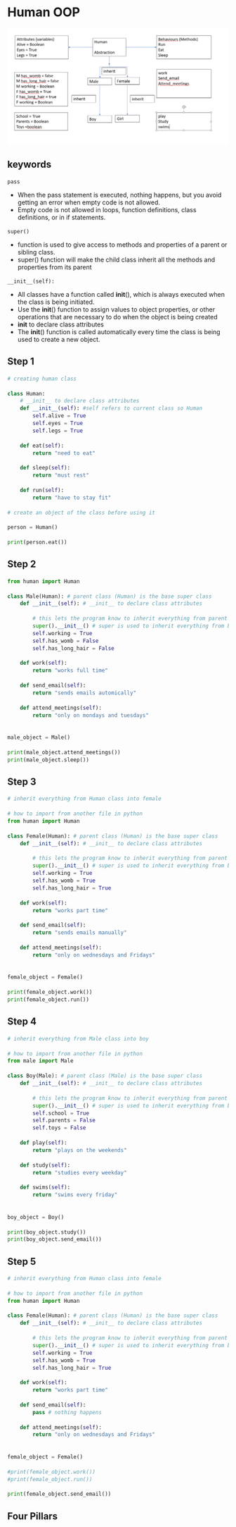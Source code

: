 # Human OOP

![](https://github.com/ASalad42/Eng122_OOP_Human/blob/main/humandiagram.PNG)

## keywords 
`pass` 
- When the pass statement is executed, nothing happens, but you avoid getting an error when empty code is not allowed. 
- Empty code is not allowed in loops, function definitions, class definitions, or in if statements. 

`super()` 
- function is used to give access to methods and properties of a parent or sibling class.
- super() function will make the child class inherit all the methods and properties from its parent

`__init__(self):` 
- All classes have a function called __init__(), which is always executed when the class is being initiated. 
- Use the __init__() function to assign values to object properties, or other operations that are necessary to do when the object is being created
- __init__ to declare class attributes
- The __init__() function is called automatically every time the class is being used to create a new object.

## Step 1
````python
# creating human class

class Human:
    # __init__ to declare class attributes
    def __init__(self): #self refers to current class so Human
        self.alive = True
        self.eyes = True
        self.legs = True

    def eat(self):
        return "need to eat"

    def sleep(self):
        return "must rest"

    def run(self):
        return "have to stay fit"

# create an object of the class before using it

person = Human()

print(person.eat())

````

## Step 2 

````python
from human import Human

class Male(Human): # parent class (Human) is the base super class
    def __init__(self): # __init__ to declare class attributes

        # this lets the program know to inherit everything from parent class
        super().__init__() # super is used to inherit everything from base class
        self.working = True
        self.has_womb = False
        self.has_long_hair = False

    def work(self):
        return "works full time"

    def send_email(self):
        return "sends emails automically"

    def attend_meetings(self):
        return "only on mondays and tuesdays"


male_object = Male()

print(male_object.attend_meetings())
print(male_object.sleep())

````

## Step 3

````python
# inherit everything from Human class into female

# how to import from another file in python
from human import Human

class Female(Human): # parent class (Human) is the base super class
    def __init__(self): # __init__ to declare class attributes

        # this lets the program know to inherit everything from parent class
        super().__init__() # super is used to inherit everything from base class
        self.working = True
        self.has_womb = True
        self.has_long_hair = True

    def work(self):
        return "works part time"

    def send_email(self):
        return "sends emails manually"

    def attend_meetings(self):
        return "only on wednesdays and Fridays"


female_object = Female()

print(female_object.work())
print(female_object.run())

````

## Step 4

````python
# inherit everything from Male class into boy

# how to import from another file in python
from male import Male

class Boy(Male): # parent class (Male) is the base super class
    def __init__(self): # __init__ to declare class attributes

        # this lets the program know to inherit everything from parent class
        super().__init__() # super is used to inherit everything from base class
        self.school = True
        self.parents = False
        self.toys = False

    def play(self):
        return "plays on the weekends"

    def study(self):
        return "studies every weekday"

    def swims(self):
        return "swims every friday"


boy_object = Boy()

print(boy_object.study())
print(boy_object.send_email())

````

## Step 5

````python
# inherit everything from Human class into female

# how to import from another file in python
from human import Human

class Female(Human): # parent class (Human) is the base super class
    def __init__(self): # __init__ to declare class attributes

        # this lets the program know to inherit everything from parent class
        super().__init__() # super is used to inherit everything from base class
        self.working = True
        self.has_womb = True
        self.has_long_hair = True

    def work(self):
        return "works part time"

    def send_email(self):
        pass # nothing happens 

    def attend_meetings(self):
        return "only on wednesdays and Fridays"


female_object = Female()

#print(female_object.work())
#print(female_object.run())

print(female_object.send_email())

````

## Four Pillars 

